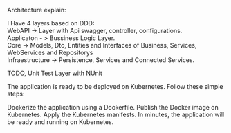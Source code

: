 

Architecture explain:


I Have 4 layers based on DDD:
</br>
WebAPI -> Layer with Api swagger, controller, configurations.</br>
Applicaton - > Bussiness Logic Layer.</br>
Core -> Models, Dto, Entities and Interfaces of Business, Services, WebServices and Repositorys</br>
Infraestructure -> Persistence, Services and Connected Services.</br>


TODO, Unit Test Layer with NUnit


The application is ready to be deployed on Kubernetes. Follow these simple steps:

Dockerize the application using a Dockerfile.
Publish the Docker image on Kubernetes.
Apply the Kubernetes manifests.
In minutes, the application will be ready and running on Kubernetes.
